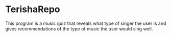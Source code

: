 # TerishaRepo
 This program is a music quiz that reveals what type of singer the user is and gives recommendations of the type of music the user would sing well.
